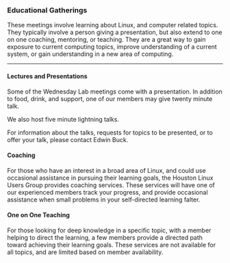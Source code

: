 ### Educational Gatherings

These meetings involve learning about Linux, and computer related topics.
They typically involve a person giving a presentation, but also extend to
one on one coaching, mentoring, or teaching.  They are a great way to gain
exposure to current computing topics, improve understanding of a current
system, or gain understanding in a new area of computing.


--- 

#### Lectures and Presentations

Some of the Wednesday Lab meetings come with a presentation.  In addition
to food, drink, and support, one of our members may give twenty minute talk.  

We also host five minute lightning talks.

For information about the talks, requests for topics to be presented, or to
offer your talk, please contact Edwin Buck.

#### Coaching

For those who have an interest in a broad area of Linux, and could use
occasional assistance in pursuing their learning goals, the Houston Linux
Users Group provides coaching services.  These services will have one of
our experienced members track your progress, and provide occasional
assistance when small problems in your self-directed learning falter.

#### One on One Teaching

For those looking for deep knowledge in a specific topic, with a member
helping to direct the learning, a few members provide a directed path
toward achieving their learning goals.  These services are not available
for all topics, and are limited based on member availability.  


